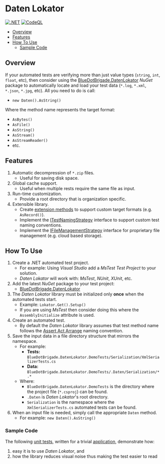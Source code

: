 # Daten Lokator

[![.NET](https://github.com/BlueDotBrigade/daten-lokator/actions/workflows/dotnet.yml/badge.svg)](https://github.com/BlueDotBrigade/daten-lokator/actions/workflows/dotnet.yml)
[![CodeQL](https://github.com/BlueDotBrigade/daten-lokator/actions/workflows/codeql.yml/badge.svg)](https://github.com/BlueDotBrigade/daten-lokator/actions/workflows/codeql.yml)

- [Overview](#overview)
- [Features](#features)
- [How To Use](#how-to-use)
	- [Sample Code](#sample-code)

## Overview

If your automated tests are verifying more than just value types (`string`, `int`, `float`, etc), then consider using the [BlueDotBrigade.DatenLokator][NuGetPackage]  _NuGet_ package to automatically locate and load your test data (`*.log`, `*.xml`, `*.json`, `*.jpg`, etc). All you need to do is call:

- `new Daten().AsString()`

Where the method name represents the target format:

-	`AsBytes()`
-	`AsFile()`
-	`AsString()`
-	`AsStream()`
-	`AsStreamReader()`
-	etc.

## Features

1. Automatic decompression of `*.zip` files.
    -	Useful for saving disk space.
2. Global cache support.
    - Useful when multiple rests require the same file as input.
3. Run-time customization.
    - Provide a root directory that is organization specific.
4. Extensible library.
    - Create [extension methods][ExtensionMethod] to support custom target formats (e.g. `AsRecord()`).
    - Implement the [ITestNamingStrategy][ITestNamingStrategy] interface to support custom test naming conventions.
    - Implement the [IFileManagementStrategy][IFileManagementStrategy] interface for proprietary file management (e.g. cloud based storage).

## How To Use

1. Create a .NET automated test project.
   - For example: Using _Visual Studio_ add a _MsTest Test Project_ to your solution.
   - _Daten Lokator_ will work with: _MsTest_, _NUnit_, _XUnit_, etc.
2. Add the latest _NuGet_ package to your test project:
   - [BlueDotBrigade.DatenLokator][NuGetPackage]
3. The _Daten Lokator_ library must be initialized only **once** when the automated tests start.
   - Example: `Lokator.Get().Setup()`
   - If you are using _MsTest_ then consider doing this where the `AssemblyInitialize` attribute is used.
4. Create an automated test.
   - By default the _Daten Lokator_ library assumes that test method name follows the [Assert Act Arrange][AAA] naming convention.
5. Save the input data in a file directory structure that mirrors the namespace.
   - For example:
      - **Tests:** `BlueDotBrigade.DatenLokator.DemoTests/Serialization/XmlSerializerTests.cs`
      - **Data:** `BlueDotBrigade.DatenLokator.DemoTests/.Daten/Serialization/*.*` 
   - Where:
      - `BlueDotBrigade.DatenLokator.DemoTests` is the directory where the project file (`*.csproj`) can be found.
      - `.Daten` is _Daten Lokator_'s root directory.
      - `Serialization` is the namespace where the `XmlSerializerTests.cs` automated tests can be found.
6. When an input file is needed, simply call the appropriate `Daten` method.
   - For example: `new Daten().AsString()`

### Sample Code

The following [unit tests][DemoTests], written for a trivial [application][DemoApp], demonstrate how:

1. easy it is to use _Daten Lokator_, and 
2. how the library reduces visual noise thus making the test easier to read

[DemoApp]: https://github.com/BlueDotBrigade/daten-lokator/tree/main/Src/BlueDotBrigade.DatenLokator.Demo
[DemoTests]: https://github.com/BlueDotBrigade/daten-lokator/blob/main/Tst/BlueDotBrigade.DatenLokator.DemoTests/Serialization/XmlSerializerTests.cs
[NuGetPackage]: https://www.nuget.org/packages/BlueDotBrigade.DatenLokator
[AAA]: https://automationpanda.com/2020/07/07/arrange-act-assert-a-pattern-for-writing-good-tests/
[ExtensionMethod]: https://learn.microsoft.com/en-us/dotnet/csharp/programming-guide/classes-and-structs/extension-methods
[ITestNamingStrategy]: https://github.com/BlueDotBrigade/daten-lokator/blob/main/Src/BlueDotBrigade.DatenLokator.TestTools/NamingConventions/ITestNamingStrategy.cs
[IFileManagementStrategy]: https://github.com/BlueDotBrigade/daten-lokator/blob/main/Src/BlueDotBrigade.DatenLokator.TestTools/IO/IFileManagementStrategy.cs
